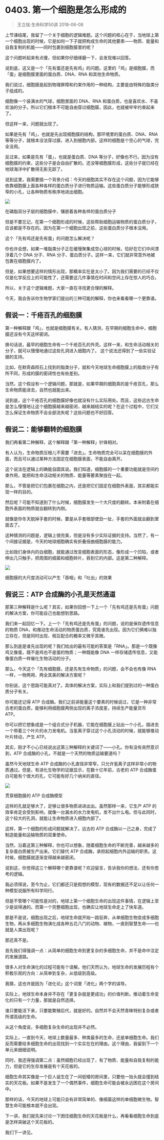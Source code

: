 # 0403. 第一个细胞是怎么形成的
> 王立铭·生命科学50讲
2018-06-08

上节课结尾，我留了一个关于细胞的逻辑难题。这个问题的核心在于，当地球上第一个细胞出现的时候，它是如何一下子就把构成生命的其他要素——物质、能量和自我复制的机能——同时包裹到细胞膜里的呢？

这个问题听起来有点傻，但如果你仔细琢磨一下，会发现难以回答。

说到底，这又是一个「先有蛋还是先有鸡」的问题。这里的「鸡」是细胞膜，而「蛋」是细胞膜里面的蛋白质、DNA、RNA 和其他生命物质。

我们说过，细胞膜是起到物理屏障和约束作用的一种结构，主要是由特殊的脂类分子组成的。

细胞像一个装满水的气球，细胞里面的 DNA、RNA 和蛋白质，也是喜欢水、不喜欢油的分子。所以它们根本不可能自由穿过细胞膜，因此，也就被牢牢约束起来了。

但这样一来，问题就出现了。

如果是先有「鸡」，也就是先出现细胞膜的结构，那环境里的蛋白质、DNA、RNA 等等分子，就根本没法穿过膜，进入到细胞内部。这样的细胞是个空心的气球，完全没用。

反过来，如果是先有「蛋」，也就是蛋白质、DNA 等分子，好像也不行。因为没有细胞膜的约束，这些分子是会自由扩散的。还没等细胞膜形成，这些分子就已经在地球海洋中扩散得无影无踪了。

说到这里，我需要插一个背景介绍：今天的细胞其实不存在这个问题，因为它能够依靠细胞膜上面各种各样的蛋白质分子进行物质运输。这些蛋白质分子能够形成狭窄的小孔，让各种物质有秩序地进出细胞。

![](https://raw.githubusercontent.com/dalong0514/selfstudy/master/图片链接/生命科学/2019061.jpg)

在磷脂双分子层的细胞膜中，镶嵌着各种各样的蛋白质分子

但是不要忘记，在第一个细胞形成的时候，这些帮助细胞运输物质的蛋白质分子，应该都是不存在的。因为在第一个细胞出现之前，这些蛋白质分子根本没用。

这个「先有鸡还是先有蛋」的问题怎么解决呢？

你也许会想，如果一堆脂类分子正在缓慢聚集成空心球的时候，恰好在它们中间漂浮着几个 DNA 分子、RNA 分子、蛋白质分子。这样一来，它们就非常意外地被包裹在细胞膜内了。

但是，如果想要这样的情形出现，那概率实在是太小了。因为我们需要的已经不仅仅是化学反应上的可能性了，还需要这几件事情在时间和空间上存在惊人的巧合。

所以，关于这个逻辑难题，大家一直在寻找更合理的解释。

今天，我会告诉你生物学家们提出的三种可能的解释，你也来看看哪一个更靠谱。

## 假说一：千疮百孔的细胞膜
第一种解释跟「鸡」，也就是细胞膜有关。有人猜测，在早期的细胞生命中，细胞膜还没有今天这样密闭。

换句话说，最早的细胞生命有一个千疮百孔的外壳。这样一来，和生命活动相关的分子，就可以慢慢地通过这些孔洞进入细胞内了。
这个说法还得到了一些实验证据的支持。

比如，在默奇森陨石上找到的脂类分子，就和今天地球生命细胞膜上的脂类分子有所不同，形成的膜的密闭性也有些差别。

当然，这个假设有一个逻辑问题，那就是，如果早期的细胞真的是千疮百孔，那么生命物质能进去，自然也就能出来。

说到底，这个千疮百孔的细胞膜好像也就没有什么实际用处。而且，这些远古生命是怎么慢慢地让这个细胞膜越来越密闭，越来越结实的呢？在这个过程中，它们又怎么保证生命物质不会全部流失呢？这些问题也不好回答。

## 假说二：能够翻转的细胞膜
我们再看第二种解释，这个解释跟「第一种解释」针锋相对。

有人认为，生命物质压根儿不需要「进去」。生命物质完全可以呆在细胞膜的外面，而且可以通过某种方法固定在细胞膜表面，不能自由离开。

这个说法在逻辑上的确能自圆其说。我们知道，细胞膜的一个重要功能就是空间约束作用，能把和生命活动相关的物质、能量等要素聚拢在一起。

那么，不管是把它们包裹在细胞之内，还是把它们固定在细胞外表面，其实都能实现一样的目的。

然后呢？可能不知道到了什么时候，细胞膜发生一个大尺度的翻转。本来附着在细胞外表面的物质就会翻转到内侧。

就像是你冬天脱掉手套的时候，要是从手套根部使劲一扯，手套的外面就会翻到里面去了。

这种猜测的问题是，逻辑上很完美，但是没有多少实际证据的支持。当然了，有一个间接证据是，今天的地球细胞确实有折叠扭曲细胞膜的能力。

比如我们身体内的白细胞，就能通过改变细胞表面的形态，像形成一个凹陷，或者伸出几只触手，把周围的细菌和细胞碎片，吞到它的内部。这是第二种解释。

![](https://raw.githubusercontent.com/dalong0514/selfstudy/master/图片链接/生命科学/2019062.jpg)

细胞膜的大尺度流动可以产生「吞咽」和「吐出」的效果

## 假说三：ATP 合成酶的小孔是天然通道
那第三种解释是什么呢？其实，如果你回想一下上一个「先有鸡还是先有蛋」问题的解决方案，你可能自己也能想到思路。

我们来一起回忆一下。上一个「先有鸡还是先有蛋」的问题，说的是保存遗传信息的物质 DNA，和推动生命活动的物质蛋白质，究竟谁先出现。因为它们俩难以独立存在，但是同时出现、相互配合的概率又微乎其微。

那么到底是谁先出现的呢？我们给出的最有可能的答案是「RNA」。那是一个既像鸡又像蛋，既不是鸡也不是蛋的物质；一种既能像 DNA 一样存储遗传信息，又能像蛋白质一样催化生物活动的分子。

那么，今天这个「先有细胞膜，还是先有生命物质」的问题，会不会也有像 RNA 一样，一物两用、两全其美的解决方案呢？

你别说，这个思路可能真对了。具体的解决方案，实际上和我们提到过的一种蛋白质分子有关。

你可能还记得 ATP 合成酶。我们之前讲能量这个要素的时候说过，它是一种非常古老的蛋白质，能够利用细胞膜两侧出现的离子浓度差，持续生产能量货币 ATP。

你可以把它想象成是一个组合式分子机器，它能在细胞膜上钻出一个小孔，插进去一个带着三个叶片的水力发电机。当氢离子穿过这个小孔流动的时候，就能够推动叶片转动，产生 ATP。

其实，刚才不小心已经说出这第三种解释的关键词了——小孔。你有没有突然意识到，ATP 合成酶的小孔，不就是一个天然的物质运输要道吗？

虽然今天地球生命 ATP 合成酶的小孔直径非常窄，只允许氢离子这样非常小的物质通过。但是，有进化生物学的证据显示，在数十亿年前，古老的 ATP 合成酶蛋白可能有个很大的孔，它可能有好几个纳米的直径。

![](https://raw.githubusercontent.com/dalong0514/selfstudy/master/图片链接/生命科学/2019063.jpg)

贯穿细胞膜的 ATP 合成酶模型

这样的孔就足够大了，足够让很多物质进进出出。虽然那样一来，它生产 ATP 的效率肯定会受到影响，就像一台漏水的水力发电机，发不出什么电。但与此同时，这个较大的孔洞，就能让生命物质进入细胞内部了。

这样，第一个细胞的形成问题就解决了。远古的 ATP 合成酶以一己之身，完成了制造能量和运输物质的双重使命。

当然，沿着这第三种解释，你也可以想象，随着细胞生命的不断完善，越来越多的复杂蛋白质被生产出来。它们替代 ATP 合成酶，承担起细胞内外运输的职责。这时候，细胞膜就逐渐变得越来越密闭。

说到这，你觉得这三个解释哪个更靠谱呢？欢迎留言，告诉我你的想法，还有你思考的逻辑。

我必须得说，至今为止，它们都还只是假想的模型，现有的数据还不足以让任何一种模型说服所有科学同行。

但是不管哪个可能性是对的，地球上第一个细胞生命的出现这件事情，在逻辑上至少是说得通的。而第一个完整细胞出现，也确实让地球生命走上了快车道。

那是不是说，细胞出现之后，地球生命就开始一路狂奔，从单细胞生物变成多细胞生物，再从多细胞生物演化成各种五花八门的动物、植物，一直到智慧生命——也就是人类出现呢？

那还真不是。

首先我们得强调一点：从简单的细胞生命到更复杂的多细胞生命，并不是命中注定的发展道路。

很多人对生命演化的过程可能有个误解。他们天然认为，地球生命的发展历程有个积极乐观的方向：从简单到复杂，从低级到高级。

我猜，这也许是因为「进化论」这个词里「进化」两个字的误导。

实际上，地球生命本身并不存在「更复杂就是更成功」的价值判断。推动着生命变化的只有一个力量，那就是自然选择。

谁只要能活下来，只要能繁殖后代，就是好的。自然并不会天然青睐特别复杂或者所谓高级的生命。

从这个角度说，多细胞复杂生命的出现并不必然。

实际上，一直到今天，地球上数量最多、种类最多的生命，还是单细胞生命。我们反而需要给多细胞生命的出现找到一个实实在在的理由。这个理由，我留到下一个单元来细细说明。

同时，我还得强调第二点：虽然细胞已经出现了，有了物质、能量和自我复制的能力，但是它的生存发展是有个天花板的。

细胞生命其实像是一个巨人诞生在了一间低矮的房间里，只要他一抬头就会撞到结实的天花板。如果不是发生了一个偶然事件，细胞生命可能会被永远困在这个房间中。

那样的话，今天的地球上可能只会有非常简单的、像细菌这样的单细胞微生物。智慧生命可能根本就不会出现。

下一讲，我们就先来讨论一下困住细胞生命的天花板是什么，再看看细胞生命到底是怎样突破这个天花板的。

我们下一讲见。